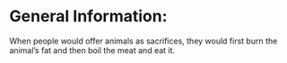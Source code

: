 # General Information:

When people would offer animals as sacrifices, they would first burn the animal’s fat and then boil the meat and eat it.
